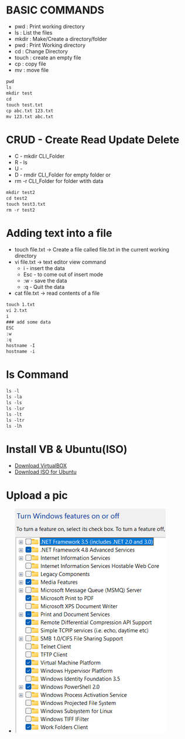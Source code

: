 # BASIC COMMANDS
- pwd : Print working directory
- ls : List the files
- mkdir : Make/Create a directory/folder
- pwd : Print Working directory
- cd : Change Directory
- touch : create an empty file
- cp : copy file
- mv : move file

```
pwd
ls
mkdir test
cd
touch test.txt
cp abc.txt 123.txt
mv 123.txt abc.txt
```
# CRUD - Create Read Update Delete
- C - mkdir CLI_Folder
- R - ls
- U -
- D - rmdir CLI_Folder for empty folder or
- rm -r CLI_Folder for folder wtith data
```
mkdir test2
cd test2
touch test3.txt
rm -r test2
```
# Adding text into a file
- touch file.txt -> Create a file called file.txt in the current working directory
- vi file.txt -> text editor view command
    - i - insert the data
    - Esc - to come out of insert mode
    - :w - save the data
    - :q - Quit the data
- cat file.txt -> read contents of a file
```
touch 1.txt
vi 2.txt
i
### add some data
ESC
:w
:q
hostname -I
hostname -i
```
# ls Command
```
ls -l
ls -la
ls -ls
ls -lsr
ls -lt
ls -ltr
ls -lh
```
# Install VB & Ubuntu(ISO)
- [Download VirtualBOX](https://download.virtualbox.org/virtualbox/7.1.8/VirtualBox-7.1.8-168469-Win.exe)
- [Download ISO for Ubuntu](https://ubuntu.com/download/desktop/thank-you?version=24.04.2&architecture=amd64&lts=true)
# Upload a pic
- ![Windowsfeatures!](WindowsFeatures.png)






  
